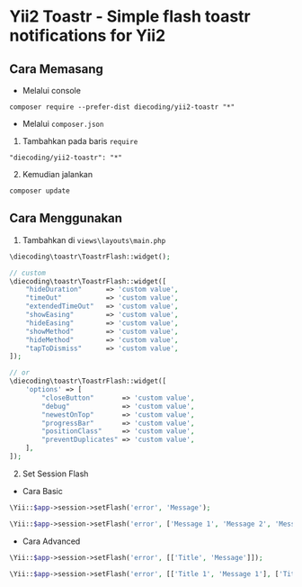 # Yii2 Toastr - Simple flash toastr notifications for Yii2



## Cara Memasang

* Melalui console

```
composer require --prefer-dist diecoding/yii2-toastr "*"
```

* Melalui `composer.json`

1. Tambahkan pada baris `require`

```
"diecoding/yii2-toastr": "*"
```

2. Kemudian jalankan

```
composer update
```


## Cara Menggunakan

1. Tambahkan di `views\layouts\main.php`

```php
\diecoding\toastr\ToastrFlash::widget();

// custom
\diecoding\toastr\ToastrFlash::widget([
    "hideDuration"      => 'custom value',
    "timeOut"           => 'custom value',
    "extendedTimeOut"   => 'custom value',
    "showEasing"        => 'custom value',
    "hideEasing"        => 'custom value',
    "showMethod"        => 'custom value',
    "hideMethod"        => 'custom value',
    "tapToDismiss"      => 'custom value',
]);

// or
\diecoding\toastr\ToastrFlash::widget([
    'options' => [
        "closeButton"       => 'custom value',
        "debug"             => 'custom value',
        "newestOnTop"       => 'custom value',
        "progressBar"       => 'custom value',
        "positionClass"     => 'custom value',
        "preventDuplicates" => 'custom value',
    ],
]);
```

2. Set Session Flash
  * Cara Basic

```php
\Yii::$app->session->setFlash('error', 'Message');

\Yii::$app->session->setFlash('error', ['Message 1', 'Message 2', 'Message 3']);
```

  * Cara Advanced

```php
\Yii::$app->session->setFlash('error', [['Title', 'Message']]);

\Yii::$app->session->setFlash('error', [['Title 1', 'Message 1'], ['Title 2', 'Message 2'], ['Title 3', 'Message 3']]);
```
